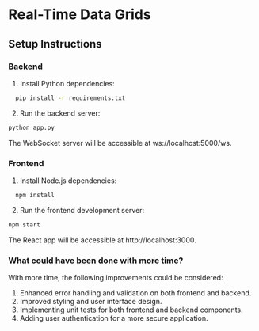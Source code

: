 # Real-Time Data Grids

## Setup Instructions

### Backend

1. Install Python dependencies:

```bash
  pip install -r requirements.txt
```

2. Run the backend server:

```bash
python app.py
```

The WebSocket server will be accessible at ws://localhost:5000/ws.

### Frontend

1. Install Node.js dependencies:

```bash
  npm install
```

2. Run the frontend development server:

```bash
npm start
```

The React app will be accessible at http://localhost:3000.

### What could have been done with more time?

With more time, the following improvements could be considered:

1. Enhanced error handling and validation on both frontend and backend.
2. Improved styling and user interface design.
3. Implementing unit tests for both frontend and backend components.
4. Adding user authentication for a more secure application.
